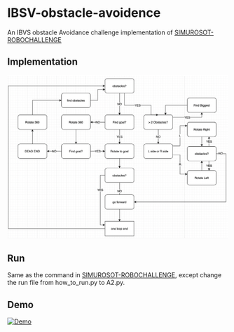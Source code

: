 # IBSV-obstacle-avoidence

An IBVS obstacle Avoidance challenge implementation of [SIMUROSOT-ROBOCHALLENGE](https://github.com/zerowind168/SIMUROSOT-ROBOCHALLENGE)


## Implementation 
![Implementation-graph](implementation.png)

## Run

Same as the command in [SIMUROSOT-ROBOCHALLENGE](https://github.com/zerowind168/SIMUROSOT-ROBOCHALLENGE), except change the run file from how_to_run.py to A2.py.

## Demo
[![Demo](https://img.youtube.com/vi/7S7Oale-jRc/0.jpg)](https://youtu.be/7S7Oale-jRc "Demo")
